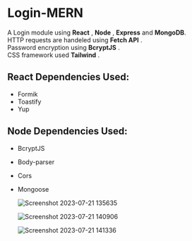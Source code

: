 # Login-MERN

A Login module using **React** , **Node** , **Express** and **MongoDB**. <br/>
HTTP requests are handeled using **Fetch API** . <br/>
Password encryption using **BcryptJS** .<br/>
CSS framework used **Tailwind** .<br/>

## React Dependencies Used:
- Formik
- Toastify
- Yup

## Node Dependencies Used:
- BcryptJS
- Body-parser
- Cors
- Mongoose


  ![Screenshot 2023-07-21 135635](https://github.com/Riddhick/Login-MERN/assets/39643319/ae72f4f2-e4c7-465e-8bee-0d950fbe5a15)
  
  ![Screenshot 2023-07-21 140906](https://github.com/Riddhick/Login-MERN/assets/39643319/173b001a-1b58-4730-a53c-232829158f30)

  ![Screenshot 2023-07-21 141336](https://github.com/Riddhick/Login-MERN/assets/39643319/11c0fe5c-7e8e-4442-ac94-259345cb331e)
